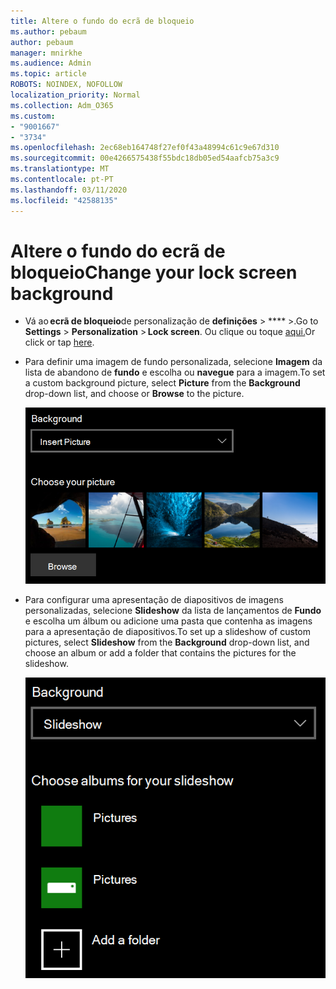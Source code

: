 ```yaml
---
title: Altere o fundo do ecrã de bloqueio
ms.author: pebaum
author: pebaum
manager: mnirkhe
ms.audience: Admin
ms.topic: article
ROBOTS: NOINDEX, NOFOLLOW
localization_priority: Normal
ms.collection: Adm_O365
ms.custom:
- "9001667"
- "3734"
ms.openlocfilehash: 2ec68eb164748f27ef0f43a48994c61c9e67d310
ms.sourcegitcommit: 00e4266575438f55bdc18db05ed54aafcb75a3c9
ms.translationtype: MT
ms.contentlocale: pt-PT
ms.lasthandoff: 03/11/2020
ms.locfileid: "42588135"
---
```

# <a name="change-your-lock-screen-background"></a><span data-ttu-id="90939-102">Altere o fundo do ecrã de bloqueio</span><span class="sxs-lookup"><span data-stu-id="90939-102">Change your lock screen background</span></span>

- <span data-ttu-id="90939-103">Vá ao **ecrã de bloqueio**de personalização de **definições** > \*\*\*\* >.</span><span class="sxs-lookup"><span data-stu-id="90939-103">Go to **Settings** > **Personalization** > **Lock screen**.</span></span> <span data-ttu-id="90939-104">Ou clique ou toque [aqui.](ms-settings:lockscreen?activationSource=GetHelp)</span><span class="sxs-lookup"><span data-stu-id="90939-104">Or click or tap [here](ms-settings:lockscreen?activationSource=GetHelp).</span></span>

- <span data-ttu-id="90939-105">Para definir uma imagem de fundo personalizada, selecione **Imagem** da lista de abandono de **fundo** e escolha ou **navegue** para a imagem.</span><span class="sxs-lookup"><span data-stu-id="90939-105">To set a custom background picture, select **Picture** from the **Background** drop-down list, and choose or **Browse** to the picture.</span></span>

  ![Desloque uma imagem de fundo personalizada.](media/set-custom-background-pic.png)

- <span data-ttu-id="90939-107">Para configurar uma apresentação de diapositivos de imagens personalizadas, selecione **Slideshow** da lista de lançamentos de **Fundo** e escolha um álbum ou adicione uma pasta que contenha as imagens para a apresentação de diapositivos.</span><span class="sxs-lookup"><span data-stu-id="90939-107">To set up a slideshow of custom pictures, select **Slideshow** from the **Background** drop-down list, and choose an album or add a folder that contains the pictures for the slideshow.</span></span>

  ![Configurar uma apresentação de diapositivos de imagens personalizadas.](media/set-up-slideshow-background.png)
